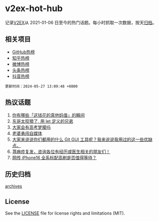 # v2ex-hot-hub

 记录[V2EX](https://www.v2ex.com/)从 2021-01-06 日至今的热门话题。每小时抓取一次数据，按天[归档](archives)。
 
 ## 相关项目

- [GitHub热榜](https://github.com/lonnyzhang423/github-hot-hub)
- [知乎热榜](https://github.com/lonnyzhang423/zhihu-hot-hub)
- [微博热榜](https://github.com/lonnyzhang423/weibo-hot-hub)
- [头条热榜](https://github.com/lonnyzhang423/toutiao-hot-hub)
- [抖音热榜](https://github.com/lonnyzhang423/douyin-hot-hub)


 `更新时间：2024-05-27 13:09:48 +0800`

## 热议话题

1. [你有哪些「这钱花的真他妈值」的瞬间](https://www.v2ex.com/t/1044089)
1. [东哥太狡猾了, 用 let 定义的兄弟](https://www.v2ex.com/t/1044173)
1. [大家会有高考梦魇吗](https://www.v2ex.com/t/1044208)
1. [老婆勇闯自媒体](https://www.v2ex.com/t/1044228)
1. [大家来说说你们都用的什么 Git GUI 工具呢？我来说说我用过的这一些优缺点。](https://www.v2ex.com/t/1044211)
1. [荨麻疹复发，咨询各位有经历或医生相关的朋友们！](https://www.v2ex.com/t/1044138)
1. [网传 iPhone16 全系标配高刷是否值得等待？](https://www.v2ex.com/t/1044123)

## 历史归档

[archives](archives)

## License

See the [LICENSE](LICENSE) file for license rights and limitations (MIT).
